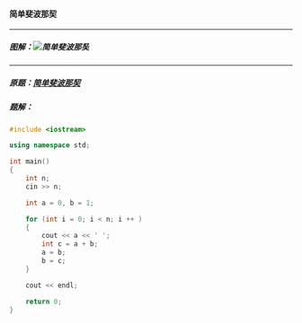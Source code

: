 #### 简单斐波那契

---------

##### 图解：![简单斐波那契](C:\Users\冬黎\OneDrive\图片\语法基础课\简单斐波那契.png)

-------------

##### 原题：<a href="https://www.acwing.com/problem/content/description/719/">简单斐波那契</a>

##### 题解：

```c++
#include <iostream>

using namespace std;

int main()
{
    int n;
    cin >> n;

    int a = 0, b = 1;

    for (int i = 0; i < n; i ++ )
    {
        cout << a << ' ';
        int c = a + b;
        a = b;
        b = c;
    }

    cout << endl;

    return 0;
}
```


